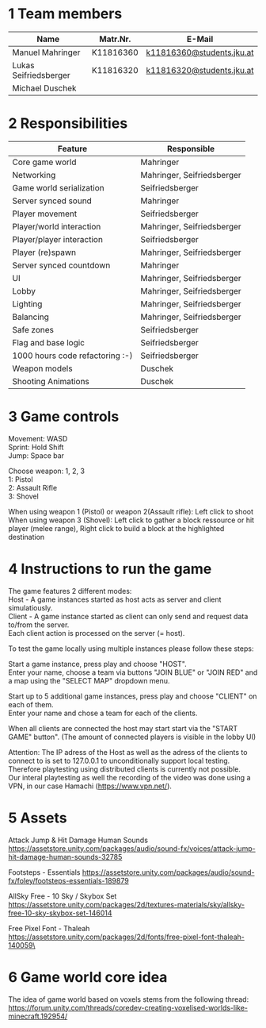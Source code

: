 # 1 Team members

|Name| Matr.Nr. | E-Mail|
|---|---|---|
| Manuel Mahringer		| K11816360 | k11816360@students.jku.at
| Lukas Seifriedsberger | K11816320 | k11816320@students.jku.at  
| Michael Duschek		||


# 2 Responsibilities
|Feature   | Responsible   |
|---|---|
| Core game world       | Mahringer  
| Networking 				    | Mahringer, Seifriedsberger  
| Game world serialization	| Seifriedsberger  
| Server synced sound 		| Mahringer  
| Player movement			| Seifriedsberger  
| Player/world interaction 	| Mahringer, Seifriedsberger  
| Player/player interaction | Seifriedsberger  
| Player (re)spawn			| Mahringer, Seifriedsberger  
| Server synced countdown	| Mahringer  
| UI						| Mahringer, Seifriedsberger  
| Lobby 					| Mahringer, Seifriedsberger  
| Lighting 					| Mahringer, Seifriedsberger  
| Balancing 				| Mahringer, Seifriedsberger  
| Safe zones 				| Seifriedsberger  
| Flag and base logic		| Seifriedsberger  
| 1000 hours code refactoring :-)| Seifriedsberger  
| Weapon models				| Duschek  
| Shooting Animations		| Duschek  

# 3 Game controls
Movement: WASD  
Sprint: Hold Shift  
Jump: Space bar  

Choose weapon: 1, 2, 3  
1: Pistol  
2: Assault Rifle  
3: Shovel  

When using weapon 1 (Pistol) or weapon 2(Assault rifle): Left click to shoot   
When using weapon 3 (Shovel): Left click to gather a block ressource or hit player (melee range), Right click to build a block at the highlighted destination

# 4 Instructions to run the game
The game features 2 different modes:   
Host - A game instances started as host acts as server and client simulatiously.    
Client - A game instance started as client can only send and request data to/from the server.  
Each client action is processed on the server (= host).  

To test the game locally using multiple instances please follow these steps:  

Start a game instance, press play and choose "HOST".  
Enter your name, choose a team via buttons "JOIN BLUE" or "JOIN RED" and a map using the "SELECT MAP" dropdown menu.  

Start up to 5 additional game instances, press play and choose "CLIENT" on each of them.  
Enter your name and chose a team for each of the clients.  

When all clients are connected the host may start start via the "START GAME" button". (The amount of connected players is visible in the lobby UI)

Attention: The IP adress of the Host as well as the adress of the clients to connect to is set to 127.0.0.1 to unconditionally support local testing.  
Therefore playtesting using distributed clients is currently not possible.  
Our interal playtesting as well the recording of the video was done using a VPN, in our case Hamachi (https://www.vpn.net/).    

# 5 Assets
Attack Jump & Hit Damage Human Sounds
https://assetstore.unity.com/packages/audio/sound-fx/voices/attack-jump-hit-damage-human-sounds-32785

Footsteps - Essentials
https://assetstore.unity.com/packages/audio/sound-fx/foley/footsteps-essentials-189879

AllSky Free - 10 Sky / Skybox Set
https://assetstore.unity.com/packages/2d/textures-materials/sky/allsky-free-10-sky-skybox-set-146014

Free Pixel Font - Thaleah
https://assetstore.unity.com/packages/2d/fonts/free-pixel-font-thaleah-140059\


# 6 Game world core idea
The idea of game world based on voxels stems from the following thread:
https://forum.unity.com/threads/coredev-creating-voxelised-worlds-like-minecraft.192954/

